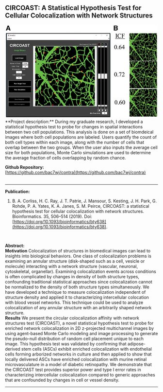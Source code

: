 ## CIRCOAST: A Statistical Hypothesis Test for Cellular Colocalization with Network Structures

<img src="https://github.com/bacorliss/bacorliss.github.io/blob/305290ebfa011fb98176587a216eba557bc59352/images/project_circoast.jpeg"/>
<br>
**Project description:** During my graduate research, I developed a statistical hypothesis test to probe for changes in spatial interactions between two cell populations. This analysis is done on a set of biomdeical images where both cell populations are labeled. Users quantify the count of both cell types within each image, along with the number of cells that overlap between the two groups. When the user also inputs the average cell size for both populations, Monte Carlo simulations are used to determine the average fraction of cells overlapping by random chance.


**Github Repository:** <br>
[https://github.com/bac7wj/contra](https://github.com/bac7wj/contra)
<br><br>


------

**Publication:** <br>
1.  B. A. Corliss, H. C. Ray, J. T. Patrie, J. Mansour, S. Kesting, J. H. Park, G. Rohde, P. A. Yates, K. A. Janes, S. M. Peirce, CIRCOAST: a statistical hypothesis test for cellular colocalization with network structures. Bioinformatics. 35, 506–514 (2019). Doi: [https://doi.org/10.1093/bioinformatics/bty638](https://doi.org/10.1093/bioinformatics/bty638).
<br>

**Abstract:** 
<br>
**Motivation**
Colocalization of structures in biomedical images can lead to insights into biological behaviors. One class of colocalization problems is examining an annular structure (disk-shaped such as a cell, vesicle or molecule) interacting with a network structure (vascular, neuronal, cytoskeletal, organellar). Examining colocalization events across conditions is often complicated by changes in density of both structure types, confounding traditional statistical approaches since colocalization cannot be normalized to the density of both structure types simultaneously. We have developed a technique to measure colocalization independent of structure density and applied it to characterizing intercellular colocation with blood vessel networks. This technique could be used to analyze colocalization of any annular structure with an arbitrarily shaped network structure.
<br>
**Results**
We present the circular colocalization affinity with network structures test (CIRCOAST), a novel statistical hypothesis test to probe for enriched network colocalization in 2D z-projected multichannel images by using agent-based Monte Carlo modeling and image processing to generate the pseudo-null distribution of random cell placement unique to each image. This hypothesis test was validated by confirming that adipose-derived stem cells (ASCs) exhibit enriched colocalization with endothelial cells forming arborized networks in culture and then applied to show that locally delivered ASCs have enriched colocalization with murine retinal microvasculature in a model of diabetic retinopathy. We demonstrate that the CIRCOAST test provides superior power and type I error rates in characterizing intercellular colocalization compared to generic approaches that are confounded by changes in cell or vessel density.

-------